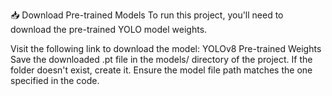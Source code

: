 📥 Download Pre-trained Models
To run this project, you'll need to download the pre-trained YOLO model weights.

Visit the following link to download the model: YOLOv8 Pre-trained Weights
Save the downloaded .pt file in the models/ directory of the project. If the folder doesn't exist, create it.
Ensure the model file path matches the one specified in the code.
